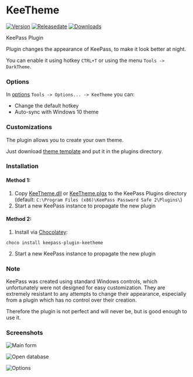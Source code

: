 # KeeTheme

[![Version](https://img.shields.io/github/release/xatupal/KeeTheme)](https://github.com/xatupal/KeeTheme/releases/latest)
[![Releasedate](https://img.shields.io/github/release-date/xatupal/KeeTheme)](https://github.com/xatupal/KeeTheme/releases/latest)
[![Downloads](https://img.shields.io/github/downloads/xatupal/KeeTheme/total)](https://github.com/xatupal/KeeTheme/releases/latest/download/KeeTheme.plgx)

KeePass Plugin

Plugin changes the appearance of KeePass, to make it look better at night. 

You can enable it using hotkey `CTRL+T` or using the menu `Tools -> DarkTheme`.

### Options

In [options](docs/KeePassDarkThemeCustomOptions.png) `Tools -> Options... -> KeeTheme` you can:
* Change the default hotkey
* Auto-sync with Windows 10 theme

### Customizations

The plugin allows you to create your own theme.

Just download [theme template](themes/KeeTheme.ini) and put it in the plugins directory.

### Installation

#### Method 1:
1. Copy [KeeTheme.dll](https://github.com/xatupal/KeeTheme/releases/latest/download/KeeTheme.dll) or [KeeTheme.plgx](https://github.com/xatupal/KeeTheme/releases/latest/download/KeeTheme.plgx) to the KeePass Plugins directory (default: `C:\Program Files (x86)\KeePass Password Safe 2\Plugins\`) 
2. Start a new KeePass instance to propagate the new plugin

#### Method 2:
1. Install via [Chocolatey](https://chocolatey.org):

```
choco install keepass-plugin-keetheme
```
2. Start a new KeePass instance to propagate the new plugin

### Note

KeePass was created using standard Windows controls, which unfortunately were not designed for easy customization. They are extremely resistant to any attempts to change their appearance, especially from a plugin which has no control over their creation.

Therefore the plugin is not perfect and will never be, but is good enough to use it.

### Screenshots

![Main form](docs/KeePassDarkTheme.png)

![Open database](docs/KeePassDarkThemeOpenDatabase.png)

![Options](docs/KeePassDarkThemeOptions.png)
